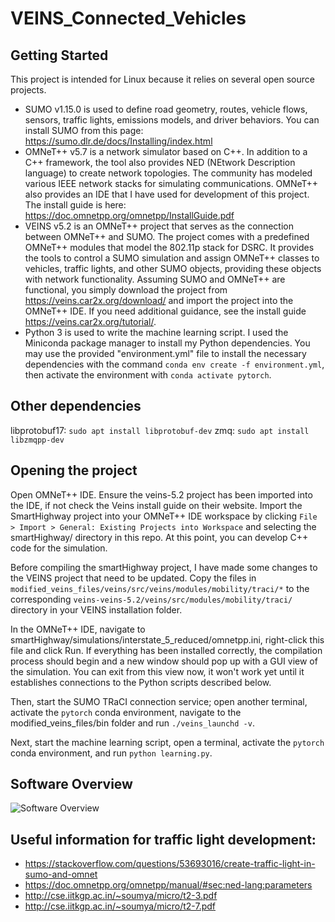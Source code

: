 # VEINS_Connected_Vehicles

## Getting Started
This project is intended for Linux because it relies on several open source projects.
 - SUMO v1.15.0 is used to define road geometry, routes, vehicle flows, sensors, traffic lights, emissions models, and driver behaviors. You can install SUMO from this page: https://sumo.dlr.de/docs/Installing/index.html
 - OMNeT++ v5.7 is a network simulator based on C++. In addition to a C++ framework, the tool also provides NED (NEtwork Description language) to create network topologies. The community has modeled various IEEE network stacks for simulating communications. OMNeT++ also provides an IDE that I have used for development of this project. The install guide is here:
 https://doc.omnetpp.org/omnetpp/InstallGuide.pdf
 - VEINS v5.2 is an OMNeT++ project that serves as the connection between OMNeT++ and SUMO. The project comes with a predefined OMNeT++ modules that model the 802.11p stack for DSRC. It provides the tools to control a SUMO simulation and assign OMNeT++ classes to vehicles, traffic lights, and other SUMO objects, providing these objects with network functionality. Assuming SUMO and OMNeT++ are functional, you simply download the project from https://veins.car2x.org/download/ and import the project into the OMNeT++ IDE. If you need additional guidance, see the install guide https://veins.car2x.org/tutorial/.
 - Python 3 is used to write the machine learning script. I used the Miniconda package manager to install my Python dependencies. You may use the provided "environment.yml" file to install the necessary dependencies with the command `conda env create -f environment.yml`, then activate the environment with `conda activate pytorch`.
 
## Other dependencies
libprotobuf17: `sudo apt install libprotobuf-dev`
zmq: `sudo apt install libzmqpp-dev`

## Opening the project
Open OMNeT++ IDE. Ensure the veins-5.2 project has been imported into the IDE, if not check the Veins install guide on their website. Import the SmartHighway project into your OMNeT++ IDE workspace by clicking `File > Import > General: Existing Projects into Workspace` and selecting the smartHighway/ directory in this repo. At this point, you can develop C++ code for the simulation. 

Before compiling the smartHighway project, I have made some changes to the VEINS project that need to be updated. Copy the files in `modified_veins_files/veins/src/veins/modules/mobility/traci/*` to the corresponding `veins-veins-5.2/veins/src/modules/mobility/traci/` directory in your VEINS installation folder.

In the OMNeT++ IDE, navigate to smartHighway/simulations/interstate_5_reduced/omnetpp.ini, right-click this file and click Run. If everything has been installed correctly, the compilation process should begin and a new window should pop up with a GUI view of the simulation. You can exit from this view now, it won't work yet until it establishes connections to the Python scripts described below.

Then, start the SUMO TRaCI connection service; open another terminal, activate the `pytorch` conda environment, navigate to the modified_veins_files/bin folder and run `./veins_launchd -v`.

Next, start the machine learning script, open a terminal, activate the `pytorch` conda environment, and run `python learning.py`.

## Software Overview
![Software Overview](https://github.com/AICPS/SmartCorridor/blob/main/Software%20Flow.jpg)

## Useful information for traffic light development:
 - https://stackoverflow.com/questions/53693016/create-traffic-light-in-sumo-and-omnet
 - https://doc.omnetpp.org/omnetpp/manual/#sec:ned-lang:parameters
 - http://cse.iitkgp.ac.in/~soumya/micro/t2-3.pdf
 - http://cse.iitkgp.ac.in/~soumya/micro/t2-7.pdf
